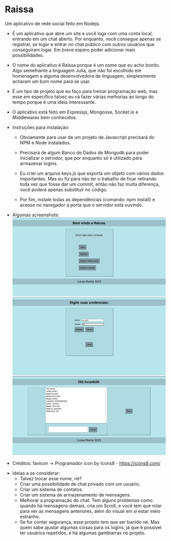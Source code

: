 # Raissa
Um aplicativo de rede social feito em Nodejs.

* É um aplicativo que abre um site e você loga com uma conta local, entrando em um chat aberto. Por enquanto, você consegue apenas se registrar, se logar e entrar no chat público com outros usuários que conseguiram logar. Em breve espero poder adicionar mais possibilidades.

* O nome do aplicativo é Raissa porque é um nome que eu acho bonito. Algo semelhante a linguagem Julia, que não foi escolhido em homenagem a alguma desenvolvedora da linguagem, simplesmente acharam um bom nome para se usar.

* É um tipo de projeto que eu faço para treinar programação web, mas esse em específico talvez eu vá fazer várias melhorias ao longo do tempo porque é uma ideia interessante.

* O aplicativo está feito em Expressjs, Mongoose, Socket.io e Middlewares bem conhecidos.

* Instruções para instalação:
  -  Obviamente para usar de um projeto de Javascript precisará do NPM e Node instalados.

  -  Precisará de algum Banco de Dados de Mongodb para poder inicializar o servidor, que por enquanto só é utilizado para armazenar logins.

  -  Eu criei um arquivo keys.js que exporta um objeto com vários dados importantes. Mas eu fiz para não ter o trabalho de ficar retirando toda vez que fosse dar um commit, então não faz muita diferença, você poderá apenas substituir no código.

  -  Por fim, instale todas as dependências (comando: npm install) e acesse no navegador a porta que o servidor está ouvindo.

- Algumas screenshots:
    ![Tela inicial](other/Screenshot1.png)
    ![Tela de login](other/Screenshot2.png)
    ![Conversa no chat](other/Screenshot3.png)

- Créditos:
    favicon -> Programador icon by Icons8 - https://icons8.com/

* Ideias a se considerar:
    - Talvez trocar esse nome, né?
    - Criar uma possibilidade de chat privado com um usuário.
    - Criar um sistema de contatos.
    - Criar um sistema de armazenamento de mensagens.
    - Melhorar a programação do chat. Tem alguns problemas como quando há mensagens demais, cria um Scroll, e você tem que rolar para ver as mensagens anteriores, além do visual em si estar meio estranho.
    - Se for contar segurança, esse projeto tem que ser banido né. Mas quem sabe ajustar algumas coisas para os logins, já que é possível ter usuários repetidos, e há algumas gambiarras no projeto.
